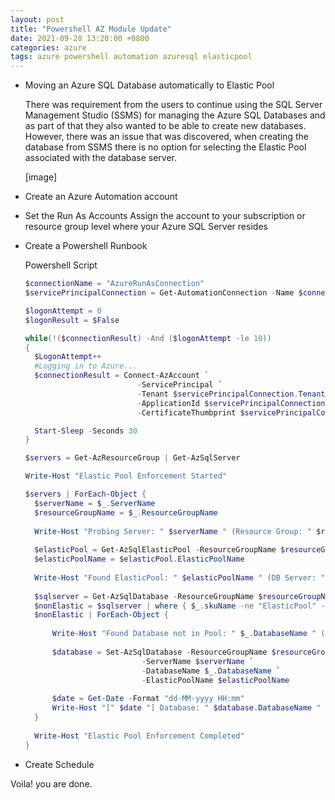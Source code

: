 ```yaml
---
layout: post
title: "Powershell AZ Module Update"
date: 2021-09-28 13:20:00 +0800
categories: azure
tags: azure powershell automation azuresql elasticpool
---
```


* Moving an Azure SQL Database automatically to Elastic Pool

  There was requirement from the users to continue using the SQL Server Management Studio (SSMS) for managing the Azure SQL Databases and as part of that they also wanted to be able to create new databases. However, there was an issue that was discovered, when creating the database from SSMS there is no option for selecting the Elastic Pool associated with the database server.

  [image]

* Create an Azure Automation account

* Set the Run As Accounts
  Assign the account to your subscription or resource group level where your Azure SQL Server resides

* Create a Powershell Runbook 

  Powershell Script 

  ```powershell
  $connectionName = "AzureRunAsConnection"
  $servicePrincipalConnection = Get-AutomationConnection -Name $connectionName

  $logonAttempt = 0
  $logonResult = $False

  while(!($connectionResult) -And ($logonAttempt -le 10))
  {
    $LogonAttempt++
    #Logging in to Azure...
    $connectionResult = Connect-AzAccount `
                           -ServicePrincipal `
                           -Tenant $servicePrincipalConnection.TenantId `
                           -ApplicationId $servicePrincipalConnection.ApplicationId `
                           -CertificateThumbprint $servicePrincipalConnection.CertificateThumbprint

    Start-Sleep -Seconds 30
  }

  $servers = Get-AzResourceGroup | Get-AzSqlServer

  Write-Host "Elastic Pool Enforcement Started"

  $servers | ForEach-Object {
	$serverName = $_.ServerName
	$resourceGroupName = $_.ResourceGroupName
	
	Write-Host "Probing Server: " $serverName " (Resource Group: " $resourceGroupName ")"
	
	$elasticPool = Get-AzSqlElasticPool -ResourceGroupName $resourceGroupName -ServerName $serverName
	$elasticPoolName = $elasticPool.ElasticPoolName
	
	Write-Host "Found ElasticPool: " $elasticPoolName " (DB Server: " $serverName ")"
	
	$sqlserver = Get-AzSqlDatabase -ResourceGroupName $resourceGroupName -ServerName $serverName
	$nonElastic = $sqlserver | where { $_.skuName -ne "ElasticPool" -and $_.skuName -ne "System" }
	$nonElastic | ForEach-Object {
		
		Write-Host "Found Database not in Pool: " $_.DatabaseName " (DB Server: " $serverName "). Moving to Pool: " $elasticPoolName
		
		$database = Set-AzSqlDatabase -ResourceGroupName $resourceGroupName `
							-ServerName $serverName `
							-DatabaseName $_.DatabaseName `
							-ElasticPoolName $elasticPoolName
		
		$date = Get-Date -Format "dd-MM-yyyy HH:mm"
		Write-Host "[" $date "] Database: " $database.DatabaseName " has been moved to the Sku: " $database.skuName
	}		
	
	Write-Host "Elastic Pool Enforcement Completed"
  }

  ```

* Create Schedule

Voila! you are done.
